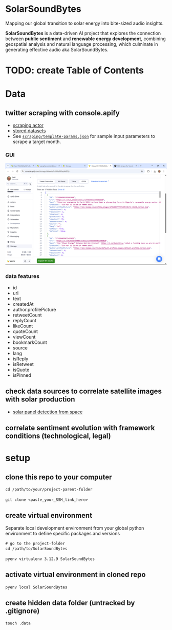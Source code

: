 # SolarSoundBytes

Mapping our global transition to solar energy into bite-sized audio insights.

**SolarSoundBytes** is a data-driven AI project that explores the connection
between **public sentiment** and **renewable energy development**, combining
geospatial analysis and natural language processing, which culminate in
generating effective audio aka SolarSoundBytes.

# TODO: create Table of Contents

# Data

## twitter scraping with console.apify

- [scraping actor](https://console.apify.com/actors/CJdippxWmn9uRfooo/input)
- [stored datasets](https://console.apify.com/storage/datasets)
- See [`scraping/template-params.json`](scraping/template-params.json) for
  sample input parameters to scrape a target month.

### GUI

![console-apify](images/console-apify.png)

### data features

- id
- url
- text
- createdAt
- author.profilePicture
- retweetCount
- replyCount
- likeCount
- quoteCount
- viewCount
- bookmarkCount
- source
- lang
- isReply
- isRetweet
- isQuote
- isPinned

## check data sources to correlate satellite images with solar production

- [solar panel detection from space](https://universe.roboflow.com/search?q=solar%2520panel+object+detection)

## correlate sentiment evolution with framework conditions (technological, legal)

# setup

## clone this repo to your computer

```shell
cd /path/to/your/project-parent-folder

git clone <paste_your_SSH_link_here>
```

## create virtual environment

Separate local development environment from your global python environment to
define specific packages and versions

```shell
# go to the project-folder
cd /path/to/SolarSoundBytes

pyenv virtualenv 3.12.9 SolarSoundBytes
```

## activate virtual environment in cloned repo

```shell
pyenv local SolarSoundBytes
```

## create hidden data folder (untracked by .gitignore)

```shell
touch .data
```

<!--
# Quick Overview

## 1. Analyze social media sentiment about solar energy

<img src="images/SolarSoundBytes_1.png" alt="SolarSoundBytes_1" width="500"/>

## 2. Map sentiment data against actual solar power production to find possible correlations

<img src="images/SolarSoundBytes_2.png" alt="SolarSoundBytes_2" width="500"/>

## 3. Use AI to predict how renewable energy production might change based on new

sentiment data. Create audio summaries to educate, engage and influence public
perception around renewable energy and sustainability (#social-engineering)

<img src="images/SolarSoundBytes_3.png" alt="SolarSoundBytes_3" width="500"/>

# Key Features

- Sentiment analysis of geo-tagged tweets
- Solar power production data correlation
- AI-powered audio summary generation
- Interactive data visualization

# Tech Stack

- Python 3.8+
- Natural Language Processing (HuggingFace)
- Audio Generation (Coqui TTS)
- Data Analysis (Pandas, NumPy)

# Getting Started

```bash
git clone https://github.com/YourUsername/SolarSoundBytes.git
cd SolarSoundBytes
pip install -r requirements.txt
```

# Basic Usage

```python
from solarsoundbytes.pipeline import SolarAnalyzer
analyzer = SolarAnalyzer()
analyzer.analyze_text("Sample text")
```

# The Process

The project begins by **analyzing public sentiment** on Twitter regarding
renewable energy topics, incorporating both geolocation and timestamp data for
each tweet. This allows us to map how opinions around clean energy evolve over
time and across different regions.

<img src="images/SolarSoundBytes_1.png" alt="SolarSoundBytes_1" width="500"/>

We then explore **potential correlations between changes in renewable energy
production and shifts in public sentiment**, focusing specifically on
environmental and spatial factors (even though economic and political variables
also play a role).

<img src="images/SolarSoundBytes_2.png" alt="SolarSoundBytes_2" width="500"/>

**If a correlation is found**, we take it a step further by **predicting how
renewable energy production might change** in the future, based on current
sentiment trends and environmental context.

These insights are used to generate **concise summaries**, combining the
sentiment analysis with relevant news articles. The summaries are transformed
into short, informative **audio clips—soundbytes—featuring natural voice
narration**.

<img src="images/SolarSoundBytes_3.png" alt="SolarSoundBytes_3" width="500"/>

These soundbytes are designed to educate, engage, and influence public
perception around renewable energy and sustainability.

# Datasets to use

**CNN-DailyMail News Text Summarization** (downloaded) - Use about 50K news
articles and summaries only. **Target:** highlights(summaries)

**Model:** BART - FINE TUNING NLP with LoRa
(https://huggingface.co/facebook/bart-large-cnn) -->
